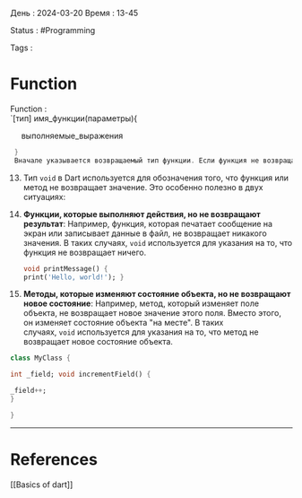 День : 2024-03-20 
Время : 13-45

Status : #Programming 

Tags :

# Function

 Function :  
`[тип] имя_функции(параметры){

     выполняемые_выражения

```dart
 }
 Вначале указывается возвращаемый тип функции. Если функция не возвращает никакого значения, то используется тип void
```

13. Тип `void` в Dart используется для обозначения того, что функция или метод не возвращает значение. Это особенно полезно в двух ситуациях:

1. **Функции, которые выполняют действия, но не возвращают результат**: Например, функция, которая печатает сообщение на экран или записывает данные в файл, не возвращает никакого значения. В таких случаях, `void` используется для указания на то, что функция не возвращает ничего.
    
    ```dart
    void printMessage() { 
    print('Hello, world!'); }
    
    ```
    
2. **Методы, которые изменяют состояние объекта, но не возвращают новое состояние**: Например, метод, который изменяет поле объекта, не возвращает новое значение этого поля. Вместо этого, он изменяет состояние объекта "на месте". В таких случаях, `void` используется для указания на то, что метод не возвращает новое состояние объекта.

```dart
class MyClass {

int _field; void incrementField() { 

_field++; 
} 

}
```



---
# References
[[Basics of dart]]